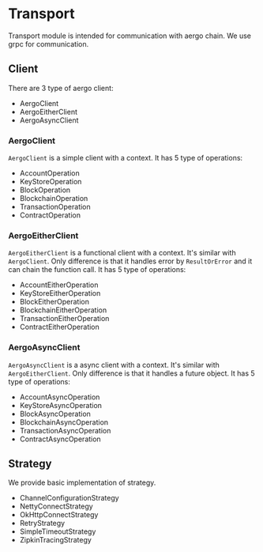 # Transport

Transport module is intended for communication with aergo chain. We use grpc for communication.

## Client

There are 3 type of aergo client:
* AergoClient
* AergoEitherClient
* AergoAsyncClient

### AergoClient

`AergoClient` is a simple client with a context. It has 5 type of operations:
* AccountOperation
* KeyStoreOperation
* BlockOperation
* BlockchainOperation
* TransactionOperation
* ContractOperation

### AergoEitherClient

`AergoEitherClient` is a functional client with a context. It's similar with `AergoClient`. Only difference is that it handles error by `ResultOrError` and it can chain the function call. It has 5 type of operations:
* AccountEitherOperation
* KeyStoreEitherOperation
* BlockEitherOperation
* BlockchainEitherOperation
* TransactionEitherOperation
* ContractEitherOperation

### AergoAsyncClient

`AergoAsyncClient` is a async client with a context. It's similar with `AergoEitherClient`. Only difference is that it handles a future object. It has 5 type of operations:
* AccountAsyncOperation
* KeyStoreAsyncOperation
* BlockAsyncOperation
* BlockchainAsyncOperation
* TransactionAsyncOperation
* ContractAsyncOperation


## Strategy

We provide basic implementation of strategy.
* ChannelConfigurationStrategy
* NettyConnectStrategy
* OkHttpConnectStrategy
* RetryStrategy
* SimpleTimeoutStrategy
* ZipkinTracingStrategy
